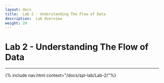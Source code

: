 ```yaml
---
layout: docs
title:  Lab 2 - Understanding The Flow of Data
description:  Lab Overview
weight: 20
---
```


# Lab 2 - Understanding The Flow of Data

---

{% include nav.html context="/docs/spl-lab/Lab-2/"%}